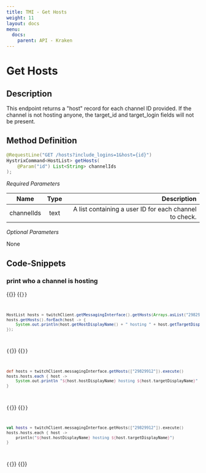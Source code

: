 ```yaml
---
title: TMI - Get Hosts
weight: 11
layout: docs
menu: 
  docs:
    parent: API - Kraken
---
```


# Get Hosts

## Description

This endpoint returns a "host" record for each channel ID provided. If the channel is not hosting anyone, the target_id 
and target_login fields will not be present.

## Method Definition

```java
@RequestLine("GET /hosts?include_logins=1&host={id}")
HystrixCommand<HostList> getHosts(
    @Param("id") List<String> channelIds
);
```

*Required Parameters*

| Name          | Type      | Description  |
| ------------- |:---------:| -----------------:|
| channelIds | text | A list containing a user ID for each channel to check. |

*Optional Parameters*

None

## Code-Snippets

### print who a channel is hosting

{{<codeblocks>}}
{{<code Java>}}
```java
HostList hosts = twitchClient.getMessagingInterface().getHosts(Arrays.asList("29829912")).execute();
hosts.getHosts().forEach(host -> {
    System.out.println(host.getHostDisplayName() + " hosting " + host.getTargetDisplayName());
});
```
{{</code>}}
{{<code Groovy>}}
```groovy
def hosts = twitchClient.messagingInterface.getHosts(["29829912"]).execute()
hosts.hosts.each { host ->
    System.out.println "${host.hostDisplayName} hosting ${host.targetDisplayName}"
}
```
{{</code>}}
{{<code Kotlin>}}
```kotlin
val hosts = twitchClient.messagingInterface.getHosts(["29829912"]).execute()
hosts.hosts.each { host ->
    println("${host.hostDisplayName} hosting ${host.targetDisplayName}")
}
```
{{</code>}}
{{</codeblocks>}}